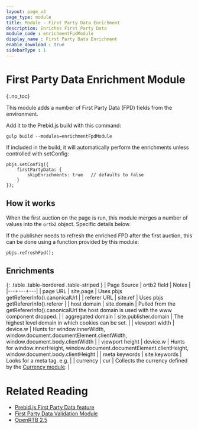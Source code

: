```yaml
---
layout: page_v2
page_type: module
title: Module - First Party Data Enrichment
description: Enriches First Party Data
module_code : enrichmentFpdModule
display_name : First Party Data Enrichment
enable_download : true
sidebarType : 1
---
```


# First Party Data Enrichment Module
{:.no_toc}

This module adds a number of First Party Data (FPD) fields from the environment. 

Add it to the Prebid.js build with this command:
```
gulp build --modules=enrichmentFpdModule
```

If included in the build, it will automatically perform the enrichments unless controlled with setConfig:

```
pbjs.setConfig({
    firstPartyData: {
        skipEnrichments: true   // defaults to false
    }
});
```

## How it works

When the first auction on the page is run, this module merges a number of values into the `ortb2` object. Specific details below.

If the publisher needs to refresh the enriched FPD after the first auction, this can be done using a function provided by this module:

```
pbjs.refreshFpd();
```

## Enrichments

{: .table .table-bordered .table-striped }
| Page Source | ortb2 field | Notes |
|---+---+---|
| page URL | site.page | Uses pbjs getRefererInfo().canonicalUrl |
| referer URL | site.ref | Uses pbjs getRefererInfo().referer |
| host domain | site.domain | Pulled from the getRefererInfo().canonicalUrl the host domain is used with the www component dropped. |
| aggregated domain | site.publisher.domain | The highest level domain in which cookies can be set. |
| viewport width | device.w | Hunts for window.innerWidth, window.document.documentElement.clientWidth, window.document.body.clientWidth |
| viewport height | device.w | Hunts for window.innerHeight, window.document.documentElement.clientHeight, window.document.body.clientHeight |
| meta keywords | site.keywords | Looks for a meta tag. e.g. <meta name="keywords" content="cars, boats"> |
| currency | cur | Collects the currency defined by the [Currency module](/dev-docs/modules/currency.html). |


# Related Reading
- [Prebid.js First Party Data feature](/features/firstPartyData.html)
- [First Party Data Validation Module](/dev-docs/modules/validationFpdModule)
- [OpenRTB 2.5](https://www.iab.com/wp-content/uploads/2016/03/OpenRTB-API-Specification-Version-2-5-FINAL.pdf)
